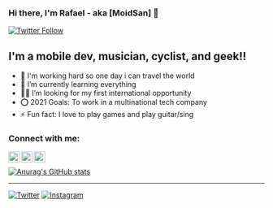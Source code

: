 ### Hi there, I'm Rafael - aka [MoidSan] 👋


[![Twitter Follow](https://img.shields.io/twitter/follow/Moidsan2?color=1DA1F2&logo=twitter&style=for-the-badge)](https://twitter.com/Moidsan2)

## I'm a mobile dev, musician, cyclist, and geek!!

- 🔭 I'm working hard so one day i can travel the world
- 🌱 I’m currently learning everything 
- 👨‍💻 I’m looking for my first international opportunity
- ⭕ 2021 Goals: To work in a multinational tech company
- ⚡ Fun fact: I love to play games and play guitar/sing

### Connect with me:
[<img align="left" alt="moidsan2 | Twitter" width="22px" src="https://cdn.jsdelivr.net/npm/simple-icons@v3/icons/twitter.svg" />][twitter]
[<img align="left" alt="rafaelvarelati/ | LinkedIn" width="22px" src="https://cdn.jsdelivr.net/npm/simple-icons@v3/icons/linkedin.svg" />][linkedin]
[<img align="left" alt="rafaelmoid | Instagram" width="22px" src="https://cdn.jsdelivr.net/npm/simple-icons@v3/icons/instagram.svg" />][instagram]

<br />

[![Anurag's GitHub stats](https://github-readme-stats.vercel.app/api?username=RafaelMoid&show_icons=true)](https://github.com/RafaelMoid/github-readme-stats)


---



[twitter]: https://twitter.com/Moidsan2
[youtube]: https://youtube.com/UCHqMAlgf6iK5kuKt7THx54w
[instagram]: https://instagram.com/rafaelmoid
[linkedin]: https://linkedin.com/in/rafaelvarelati


[![Twitter](https://img.shields.io/badge/-Twitter-%231DA1F2.svg?&style=flat-square&logo=twitter&logoColor=white)](https://twitter.com/Moidsan2)
[![Instagram](https://img.shields.io/badge/-Instagram-%23E4405F.svg?&style=flat-square&logo=instagram&logoColor=white)](https://instagram.com/rafaelmoid)

